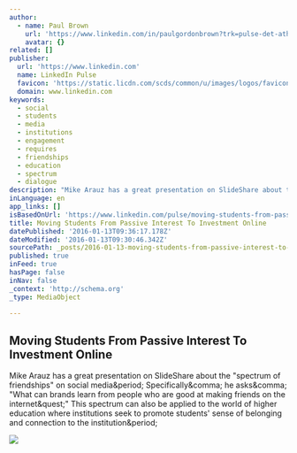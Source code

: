 ```yaml
---
author:
  - name: Paul Brown
    url: 'https://www.linkedin.com/in/paulgordonbrown?trk=pulse-det-athr_prof-art_hdr'
    avatar: {}
related: []
publisher:
  url: 'https://www.linkedin.com'
  name: LinkedIn Pulse
  favicon: 'https://static.licdn.com/scds/common/u/images/logos/favicons/v1/favicon.ico'
  domain: www.linkedin.com
keywords:
  - social
  - students
  - media
  - institutions
  - engagement
  - requires
  - friendships
  - education
  - spectrum
  - dialogue
description: "Mike Arauz has a great presentation on SlideShare about the \"spectrum of friendships\" on social media. Specifically, he asks, \"What can brands learn from people who are good at making friends on the internet?\" This spectrum can also be applied to the world of higher education where institutions seek to promote students' sense of belonging and connection to the institution."
inLanguage: en
app_links: []
isBasedOnUrl: 'https://www.linkedin.com/pulse/moving-students-from-passive-interest-investment-online-paul-brown?trk=hp-feed-article-title-ppl-follow'
title: Moving Students From Passive Interest To Investment Online
datePublished: '2016-01-13T09:36:17.178Z'
dateModified: '2016-01-13T09:30:46.342Z'
sourcePath: _posts/2016-01-13-moving-students-from-passive-interest-to-investment-online.md
published: true
inFeed: true
hasPage: false
inNav: false
_context: 'http://schema.org'
_type: MediaObject

---
```

<article style=""><h1>Moving Students From Passive Interest To Investment Online</h1><p>Mike Arauz has a great presentation on SlideShare about the "spectrum of friendships" on social media&amp;period; Specifically&amp;comma; he asks&amp;comma; "What can brands learn from people who are good at making friends on the internet&amp;quest;" This spectrum can also be applied to the world of higher education where institutions seek to promote students' sense of belonging and connection to the institution&amp;period;</p><img src="https://media.licdn.com/mpr/mpr/AAEAAQAAAAAAAAYZAAAAJGQ1OGJiYjBlLWU5ZTUtNDEwNi1hN2RhLWEyMjdmOGUwMGIwYw.jpg" /></article>